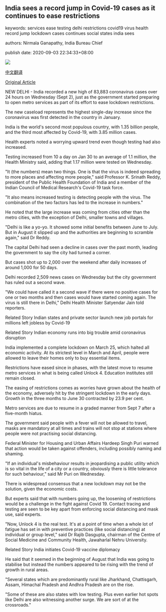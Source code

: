 ## India sees a record jump in Covid-19 cases as it continues to ease restrictions

keywords: services ease testing delhi restrictions covid19 virus health record jump lockdown cases continues social states india sees

authors: Nirmala Ganapathy, India Bureau Chief

publish date: 2020-09-03 22:34:33+08:00

![](https://www.straitstimes.com/sites/default/files/styles/x_large/public/articles/2020/09/03/tl-india-a-030920_1.jpg?itok=8fljssEg)

[中文翻译](India%20sees%20a%20record%20jump%20in%20Covid-19%20cases%20as%20it%20continues%20to%20ease%20restrictions_zh.md)

[Original Article](https://www.straitstimes.com/asia/south-asia/india-sees-a-record-jump-in-covid-19-cases-as-it-continues-to-ease-restrictions)

NEW DELHI - India recorded a new high of 83,883 coronavirus cases over 24 hours on Wednesday (Sept 2), just as the government started preparing to open metro services as part of its effort to ease lockdown restrictions.

The new caseload represents the highest single-day increase since the coronavirus was first detected in the country in January.

India is the world's second most populous country, with 1.35 billion people, and the third most affected by Covid-19, with 3.85 million cases.

Health experts noted a worrying upward trend even though testing had also increased.

Testing increased from 10 a day on Jan 30 to an average of 1.1 million, the Health Ministry said, adding that 1.17 million were tested on Wednesday.

"It (the numbers) mean two things. One is that the virus is indeed spreading to more places and affecting more people," said Professor K. Srinath Reddy, president of the Public Health Foundation of India and a member of the Indian Council of Medical Research's Covid-19 task force.

"It also means increased testing is detecting people with the virus. The combination of the two factors has led to the increase in numbers."

He noted that the large increase was coming from cities other than the metro cities, with the exception of Delhi, smaller towns and villages.

"Delhi is like a yo-yo. It showed some initial benefits between June to July. But in August it slipped up and the authorities are beginning to scramble again," said Dr Reddy.

The capital Delhi had seen a decline in cases over the past month, leading the government to say the city had turned a corner.

But cases shot up to 2,000 over the weekend after daily increases of around 1,000 for 50 days.

Delhi recorded 2,509 news cases on Wednesday but the city government has ruled out a second wave.

"We could have called it a second wave if there were no positive cases for one or two months and then cases would have started coming again. The virus is still there in Delhi," Delhi Health Minister Satyendar Jain told reporters.

Related Story Indian states and private sector launch new job portals for millions left jobless by Covid-19

Related Story Indian economy runs into big trouble amid coronavirus disruption

India implemented a complete lockdown on March 25, which halted all economic activity. At its strictest level in March and April, people were allowed to leave their homes only to buy essential items.

Restrictions have eased since in phases, with the latest move to resume metro services in what is being called Unlock 4. Education institutes still remain closed.

The easing of restrictions comes as worries have grown about the health of the economy, adversely hit by the stringent lockdown in the early days. Growth in the three months to June 30 contracted by 23.9 per cent.

Metro services are due to resume in a graded manner from Sept 7 after a five-month hiatus.

The government said people with a fever will not be allowed to travel, masks are mandatory at all times and trains will not stop at stations where people were not practising social distancing.

Federal Minister for Housing and Urban Affairs Hardeep Singh Puri warned that action would be taken against offenders, including possibly naming and shaming.

"If an individual's misbehaviour results in jeopardising a public utility which is so vital in the life of a city or a country, obviously there is little tolerance for such behaviour," said Mr Puri on Wednesday.

There is widespread consensus that a new lockdown may not be the solution, given the economic costs.

But experts said that with numbers going up, the loosening of restrictions would be a challenge in the fight against Covid 19. Contact tracing and testing are seen to be key apart from enforcing social distancing and mask use, said experts.

"Now, Unlock 4 is the real test. It's at a point of time when a whole lot of fatigue has set in with preventive practices (like social distancing) at individual or group level," said Dr Rajib Dasgupta, chairman of the Centre of Social Medicine and Community Health, Jawaharlal Nehru University.

Related Story India initiates Covid-19 vaccine diplomacy

He said that it seemed in the beginning of August that India was going to stabilise but instead the numbers appeared to be rising with the trend of growth in rural areas.

"Several states which are predominantly rural like Jharkhand, Chattisgarh, Assam, Himachal Pradesh and Andhra Pradesh are on the rise.

"Some of these are also states with low testing. Plus even earlier hot spots like Delhi are also witnessing another surge. We are sort of at the crossroads."